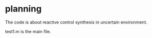 # planning
The code is about reactive control synthesis in uncertain environment.

test1.m is the main file.
